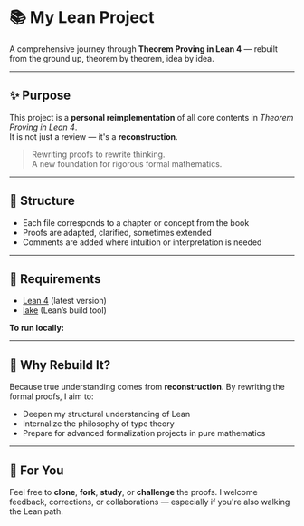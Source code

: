 # 📚 My Lean Project

A comprehensive journey through **Theorem Proving in Lean 4** — rebuilt from the ground up, theorem by theorem, idea by idea.

---

## ✨ Purpose

This project is a **personal reimplementation** of all core contents in *Theorem Proving in Lean 4*.  
It is not just a review — it's a **reconstruction**.

> Rewriting proofs to rewrite thinking.  
> A new foundation for rigorous formal mathematics.

---

## 📘 Structure

- Each file corresponds to a chapter or concept from the book  
- Proofs are adapted, clarified, sometimes extended  
- Comments are added where intuition or interpretation is needed

---

## 🔧 Requirements

- [Lean 4](https://leanprover.github.io/) (latest version)  
- [lake](https://leanprover.github.io/lean4/doc/build/) (Lean’s build tool)

**To run locally:**

---

## 🧠 Why Rebuild It?

Because true understanding comes from **reconstruction**.
By rewriting the formal proofs, I aim to:

- Deepen my structural understanding of Lean
- Internalize the philosophy of type theory
- Prepare for advanced formalization projects in pure mathematics

---

## 🌱 For You

Feel free to **clone**, **fork**, **study**, or **challenge** the proofs.
I welcome feedback, corrections, or collaborations — especially if you're also walking the Lean path.
